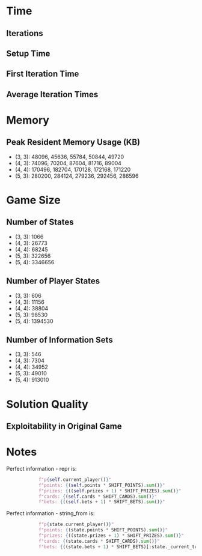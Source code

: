 # Time

## Iterations

## Setup Time

## First Iteration Time

## Average Iteration Times

# Memory

## Peak Resident Memory Usage (KB)

 * (3, 3): 48096, 45636, 55784, 50844, 49720
 * (4, 3): 74096, 70204, 87604, 81716, 89004
 * (4, 4): 170496, 182704, 170128, 172168, 171220
 * (5, 3): 280200, 284124, 279236, 292456, 286596

# Game Size

## Number of States

 * (3, 3): 1066
 * (4, 3): 26773
 * (4, 4): 68245
 * (5, 3): 322656
 * (5, 4): 3346656

## Number of Player States

 * (3, 3): 606 
 * (4, 3): 11156
 * (4, 4): 38804
 * (5, 3): 98530
 * (5, 4): 1394530

## Number of Information Sets

 * (3, 3): 546
 * (4, 3): 7304
 * (4, 4): 34952
 * (5, 3): 49010
 * (5, 4): 913010

# Solution Quality

## Exploitability in Original Game


# Notes

Perfect information - repr is:
```python
            f"p{self.current_player()}"
            f"points: {(self.points * SHIFT_POINTS).sum()}"
            f"prizes: {((self.prizes + 1) * SHIFT_PRIZES).sum()}"
            f"cards: {(self.cards * SHIFT_CARDS).sum()}"
            f"bets: {((self.bets + 1) * SHIFT_BETS).sum()}"
```

Perfect information - string_from is:
```python
            f"p{state.current_player()}"
            f"points: {(state.points * SHIFT_POINTS).sum()}"
            f"prizes: {((state.prizes + 1) * SHIFT_PRIZES).sum()}"
            f"cards: {(state.cards * SHIFT_CARDS).sum()}"
            f"bets: {((state.bets + 1) * SHIFT_BETS)[:state._current_turn].sum()}"
```